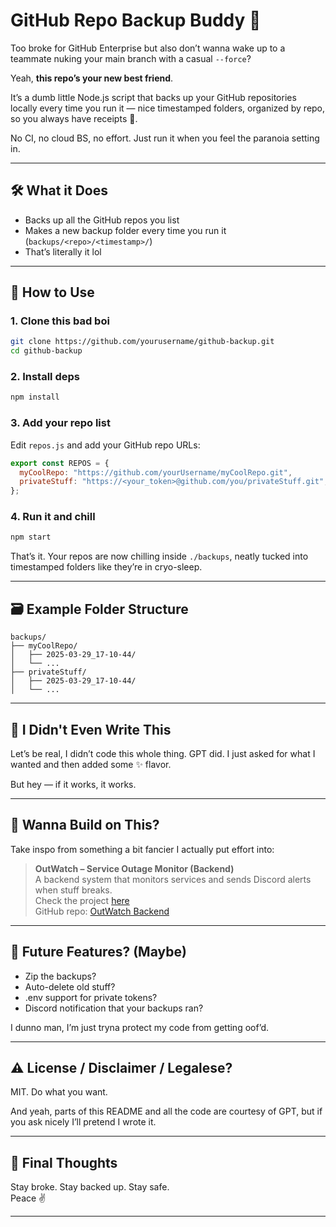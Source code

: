 # GitHub Repo Backup Buddy 💾

Too broke for GitHub Enterprise but also don’t wanna wake up to a teammate nuking your main branch with a casual `--force`?

Yeah, **this repo’s your new best friend**.

It’s a dumb little Node.js script that backs up your GitHub repositories locally every time you run it — nice timestamped folders, organized by repo, so you always have receipts 🧾.

No CI, no cloud BS, no effort. Just run it when you feel the paranoia setting in.

---

## 🛠 What it Does

- Backs up all the GitHub repos you list
- Makes a new backup folder every time you run it (`backups/<repo>/<timestamp>/`)
- That’s literally it lol

---

## 🧃 How to Use

### 1. Clone this bad boi

```bash
git clone https://github.com/yourusername/github-backup.git
cd github-backup
```

### 2. Install deps

```bash
npm install
```

### 3. Add your repo list

Edit `repos.js` and add your GitHub repo URLs:

```js
export const REPOS = {
  myCoolRepo: "https://github.com/yourUsername/myCoolRepo.git",
  privateStuff: "https://<your_token>@github.com/you/privateStuff.git", // if private
};
```

### 4. Run it and chill

```bash
npm start
```

That’s it. Your repos are now chilling inside `./backups`, neatly tucked into timestamped folders like they’re in cryo-sleep.

---

## 🗃 Example Folder Structure

```
backups/
├── myCoolRepo/
│   ├── 2025-03-29_17-10-44/
│   └── ...
├── privateStuff/
│   ├── 2025-03-29_17-10-44/
│   └── ...
```

---

## 🤖 I Didn't Even Write This

Let’s be real, I didn’t code this whole thing. GPT did. I just asked for what I wanted and then added some ✨ flavor.

But hey — if it works, it works.

---

## 🤝 Wanna Build on This?

Take inspo from something a bit fancier I actually put effort into:

> **OutWatch – Service Outage Monitor (Backend)**  
> A backend system that monitors services and sends Discord alerts when stuff breaks.  
> Check the project [here](https://vijitdua.com/projects/#status)  
> GitHub repo: [OutWatch Backend](https://github.com/vijitdua/vijitdua.com)

---

## 📌 Future Features? (Maybe)

- Zip the backups?
- Auto-delete old stuff?
- .env support for private tokens?
- Discord notification that your backups ran?

I dunno man, I’m just tryna protect my code from getting oof’d.

---

## ⚠️ License / Disclaimer / Legalese?

MIT. Do what you want.

And yeah, parts of this README and all the code are courtesy of GPT, but if you ask nicely I’ll pretend I wrote it.

---

## 🐢 Final Thoughts

Stay broke. Stay backed up. Stay safe.  
Peace ✌️

---